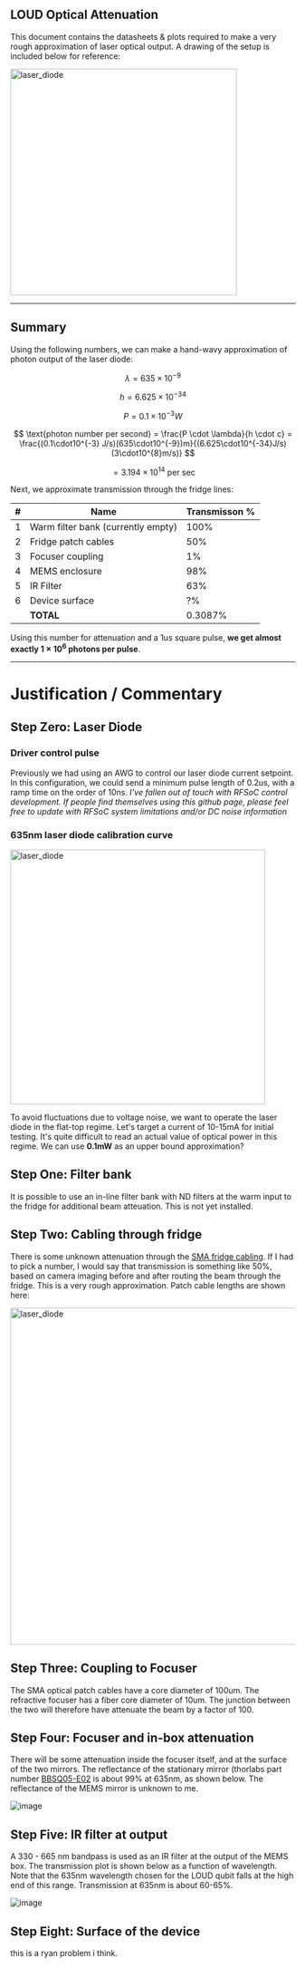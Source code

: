 ## LOUD Optical Attenuation
This document contains the datasheets & plots required to make a very rough approximation of laser optical output.  A drawing of the setup is included below for reference:

<img width="400" alt="laser_diode" src="https://github.com/CosmiQuantum/MEMS_docs/assets/80175523/8a617a5b-f487-4ea1-8148-642fb0ae38bc">

---

## Summary
Using the following numbers, we can make a hand-wavy approximation of photon output of the laser diode:

$$ \lambda = 635 \times 10^{-9} $$

$$ h = 6.625 \times 10^{-34} $$

$$ P = 0.1 \times 10^{-3} W $$

$$ \text{photon number per second} = \frac{P \cdot \lambda}{h \cdot c} =  \frac{(0.1\cdot10^{-3} J/s)(635\cdot10^{-9})m}{(6.625\cdot10^{-34}J/s)(3\cdot10^{8}m/s)} $$

$$ = 3.194 \times 10^{14} \text{ per sec} $$

Next, we approximate transmission through the fridge lines:

| \# | Name | Transmisson % |
| --- | --- | --- |
| 1 | Warm filter bank (currently empty) | 100% |
| 2 | Fridge patch cables | 50% |
| 3 | Focuser coupling | 1% |
| 4 | MEMS enclosure | 98% |
| 5 | IR Filter | 63% |
| 6 | Device surface | ?% |
| | **TOTAL** | 0.3087% | 

Using this number for attenuation and a 1us square pulse, **we get almost exactly $1 \times 10^{6}$ photons per pulse**.  

---

# Justification / Commentary

## Step Zero: Laser Diode

### Driver control pulse

Previously we had using an AWG to control our laser diode current setpoint.  In this configuration, we could send a minimum pulse length of 0.2us, with a ramp time on the order of 10ns.  *I've fallen out of touch with RFSoC control development.  If people find themselves using this github page, please feel free to update with RFSoC system limitations  and/or DC noise information*

### 635nm laser diode calibration curve

<img width="450" alt="laser_diode" src="https://github.com/CosmiQuantum/MEMS_docs/assets/80175523/e05263c4-cedf-47f8-b3bf-66f3097733a7">

To avoid fluctuations due to voltage noise, we want to operate the laser diode in the flat-top regime.  Let's target a current of 10-15mA for initial testing.  It's quite difficult to read an actual value of optical power in this regime.  We can use **0.1mW** as an upper bound approximation?


## Step One: Filter bank

It is possible to use an in-line filter bank with ND filters at the warm input to the fridge for additional beam atteuation.  This is not yet installed.

## Step Two: Cabling through fridge

There is some unknown attenuation through the [SMA fridge cabling](https://www.accuglassproducts.com/connector-connector-cable-100-uv-vis).  If I had to pick a number, I would say that transmission is something like 50%, based on camera imaging before and after routing the beam through the fridge.  This is a very rough approximation.  Patch cable lengths are shown here:

<img width="595" alt="laser_diode" src="https://github.com/CosmiQuantum/MEMS_docs/assets/80175523/86f8daba-457f-4345-8ebd-3cfe83ff5917">


## Step Three: Coupling to Focuser 
The SMA optical patch cables have a core diameter of 100um.  The refractive focuser has a fiber core diameter of 10um.  The junction between the two will therefore have attenuate the beam by a factor of 100.  

## Step Four: Focuser and in-box attenuation
There will be some attenuation inside the focuser itself, and at the surface of the two mirrors.  The reflectance of the stationary mirror (thorlabs part number [BBSQ05-E02](https://www.thorlabs.com/thorproduct.cfm?partnumber=BBSQ05-E02) is about 99% at 635nm, as shown below.  The reflectance of the MEMS mirror is unknown to me.

![image](https://github.com/CosmiQuantum/MEMS_docs/assets/80175523/163b1d4b-7876-4368-a7db-ff875d7bf625)


## Step Five: IR filter at output
A 330 - 665 nm bandpass is used as an IR filter at the output of the MEMS box.  The transmission plot is shown below as a function of wavelength.  Note that the 635nm wavelength chosen for the LOUD qubit falls at the high end of this range.  Transmission at 635nm is about 60-65%.

![image](https://github.com/CosmiQuantum/MEMS_docs/assets/80175523/1fc0d1ed-b23a-48d6-a694-12dc7360197b)


## Step Eight: Surface of the device
this is a ryan problem i think.  
